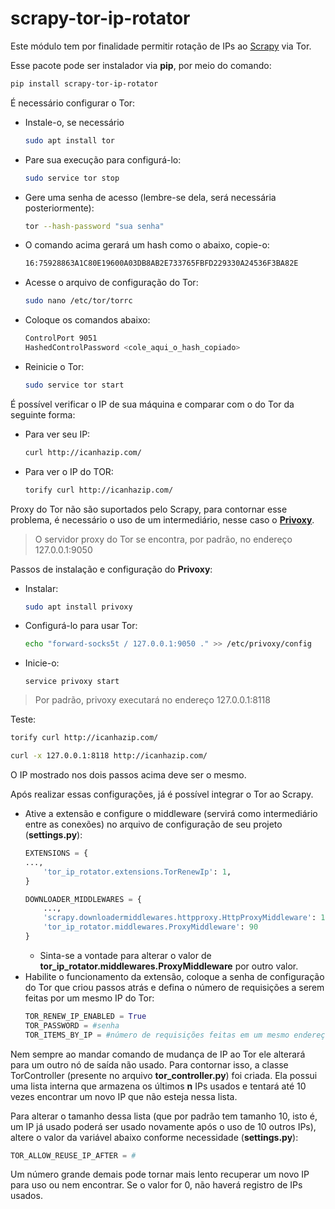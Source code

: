 # scrapy-tor-ip-rotator
Este módulo tem por finalidade permitir rotação de IPs ao [Scrapy](https://scrapy.org/) via Tor.

Esse pacote pode ser instalador via **pip**, por meio do comando:
```bash
pip install scrapy-tor-ip-rotator
```

É necessário configurar o Tor:
- Instale-o, se necessário
    ```bash
    sudo apt install tor
    ```
- Pare sua execução para configurá-lo:
    ```bash
    sudo service tor stop
    ```
- Gere uma senha de acesso (lembre-se dela, será necessária posteriormente):
    ```bash
    tor --hash-password "sua senha"
    ```
- O comando acima gerará um hash como o abaixo, copie-o:
    ```bash
    16:75928863A1C80E19600A03DB8AB2E733765FBFD229330A24536F3BA82E
    ```
- Acesse o arquivo de configuração do Tor:
    ```bash
    sudo nano /etc/tor/torrc
    ```
- Coloque os comandos abaixo:
    ```bash
    ControlPort 9051
    HashedControlPassword <cole_aqui_o_hash_copiado>
    ```
- Reinicie o Tor:
    ```bash
    sudo service tor start
    ```

É possível verificar o IP de sua máquina e comparar com o do Tor da seguinte forma:
- Para ver seu IP:
    ```bash
    curl http://icanhazip.com/
    ```
- Para ver o IP do TOR:
    ```bash
    torify curl http://icanhazip.com/   
    ```

Proxy do Tor não são suportados pelo Scrapy, para contornar esse problema, é necessário o uso de um intermediário, nesse caso o **[Privoxy](https://www.privoxy.org/)**. 

> O servidor proxy do Tor se encontra, por padrão, no endereço 127.0.0.1:9050

Passos de instalação e configuração do **Privoxy**:
- Instalar: 
    ```bash
    sudo apt install privoxy
    ```
- Configurá-lo para usar Tor: 
    ```bash
    echo "forward-socks5t / 127.0.0.1:9050 ." >> /etc/privoxy/config
    ``` 
- Inicie-o: 
    ```
    service privoxy start
    ```

> Por padrão, privoxy executará no endereço 127.0.0.1:8118 

Teste: 
```bash
torify curl http://icanhazip.com/
```
```bash
curl -x 127.0.0.1:8118 http://icanhazip.com/
```
O IP mostrado nos dois passos acima deve ser o mesmo.

Após realizar essas configurações, já é possível integrar o Tor ao Scrapy.
- Ative a extensão e configure o middleware (servirá como intermediário entre as conexões) no arquivo de configuração de seu projeto (**settings.py**):
    ```python
    EXTENSIONS = {
    ...,
        'tor_ip_rotator.extensions.TorRenewIp': 1,
    }

    DOWNLOADER_MIDDLEWARES = {
        ...,
        'scrapy.downloadermiddlewares.httpproxy.HttpProxyMiddleware': 110,
        'tor_ip_rotator.middlewares.ProxyMiddleware': 90
    }
    ```
    - Sinta-se a vontade para alterar o valor de **tor_ip_rotator.middlewares.ProxyMiddleware** por outro valor.
- Habilite o funcionamento da extensão, coloque a senha de configuração do Tor que criou passos atrás e defina o número de requisições a serem feitas por um mesmo IP do Tor:  
    ```python
    TOR_RENEW_IP_ENABLED = True
    TOR_PASSWORD = #senha
    TOR_ITEMS_BY_IP = #número de requisições feitas em um mesmo endereço IP
    ```

Nem sempre ao mandar comando de mudança de IP ao Tor ele alterará para um outro nó de saída não usado. Para contornar isso, a classe TorController (presente no arquivo **tor_controller.py**) foi criada. Ela possui uma lista interna que armazena os últimos **n** IPs usados e tentará até 10 vezes encontrar um novo IP que não esteja nessa lista. 

Para alterar o tamanho dessa lista (que por padrão tem tamanho 10, isto é, um IP já usado poderá ser usado novamente após o uso de 10 outros IPs), altere o valor da variável abaixo conforme necessidade (**settings.py**):
```python
TOR_ALLOW_REUSE_IP_AFTER = #
```

Um número grande demais pode tornar mais lento recuperar um novo IP para uso ou nem encontrar. Se o valor for 0, não haverá registro de IPs usados.
